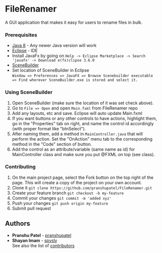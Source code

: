 # FileRenamer
A GUI application that makes it easy for users to rename files in bulk.
### Prerequisites
* [Java 8](https://www.oracle.com/technetwork/java/javase/downloads/jdk8-downloads-2133151.html) - Any newer Java version will work 
* [Eclipse](https://www.eclipse.org/downloads/download.php?file=/oomph/epp/2019-12/R/eclipse-inst-win64.exe) - IDE 
* Install JavaFx by going on ```Help -> Eclipse Marketplace -> Search 'javafx' -> Download e(fx)clipse 3.6.0```
* [SceneBuilder](https://gluonhq.com/products/scene-builder/)
* Set location of SceneBuilder in Eclipse  
	```Window => Preferences => JavaFX => Browse Scenebuilder executable => Find wherever SceneBuilder.exe is stored and select it.```
### Using SceneBuilder
1. Open SceneBuilder (make sure the location of it was set check above).
2. Go to ```File => Open``` and open ```Main.fxml``` from FileRenamer repo
3. Add any layouts, etc and save. Eclipse will auto update Main.fxml
4. If you want buttons or any other controls to have actions, highlight them,
go in the "Properties" tab on right, and name the control id accordingly (with proper format like "btnSelect").
5. After naming them, add a method in ```MainController.java``` that will perform the action. Set the "OnAction"
   menu tab to the corresponding method in the "Code" section of button.
6. Add the control as an attribute/variable (same name as id) for MainController class 
   and make sure you put @FXML on top (see class).
### Contributing
1. On the main project page, select the Fork button on the top right of the page. This will create a copy of the project on your own account.
2. Clone it ```git clone https://github.com/pranshupatel/FileRenamer.git```
3. Create your feature branch ```git checkout -b my-feature```
4. Commit your changes ```git commit -m 'added xyz'```
5. Push your changes ```git push origin my-feature```
6. Submit pull request
## Authors
* **Pranshu Patel** - [pranshupatel](https://github.com/pranshupatel)
* **Shayan Imam** - [spysly](https://github.com/spysly)  
See also the list of [contributors](https://github.com/pranshupatel/FileRenamer/contributors)
